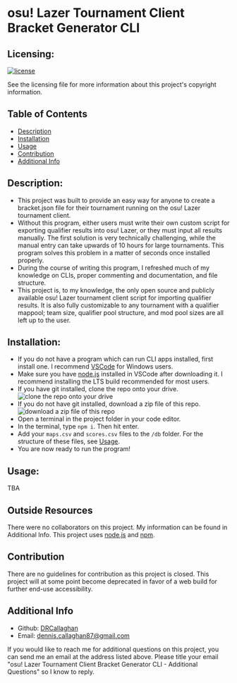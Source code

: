 # osu! Lazer Tournament Client Bracket Generator CLI

  ## Licensing:
  [![license](https://img.shields.io/badge/license-MIT_License-blue)](https://shields.io/)

  See the licensing file for more information about this project's copyright information.

  ## Table of Contents
  - [Description](#description)
  - [Installation](#installation)
  - [Usage](#usage)
  - [Contribution](#contribution)
  - [Additional Info](#additional-info)

  ## Description:
  - This project was built to provide an easy way for anyone to create a bracket.json file for their tournament running on the osu! Lazer tournament client.
  - Without this program, either users must write their own custom script for exporting qualifier results into osu! Lazer, or they must input all results manually. The first solution is very technically challenging, while the manual entry can take upwards of 10 hours for large tournaments. This program solves this problem in a matter of seconds once installed properly.
  - During the course of writing this program, I refreshed much of my knowledge on CLIs, proper commenting and documentation, and file structure.
  - This project is, to my knowledge, the only open source and publicly available osu! Lazer tournament client script for importing qualifier results. It is also fully customizable to any tournament with a qualifier mappool; team size, qualifier pool structure, and mod pool sizes are all left up to the user.

  ## Installation:
  - If you do not have a program which can run CLI apps installed, first install one. I recommend [VSCode](https://code.visualstudio.com/) for Windows users.
  - Make sure you have [node.js](https://nodejs.org/en) installed in VSCode after downloading it. I recommend installing the LTS build recommended for most users.
  - If you have git installed, clone the repo onto your drive.![clone the repo onto your drive](https://i.imgur.com/5SX5L8h.png)
  - If you do not have git installed, download a zip file of this repo.![download a zip file of this repo](https://i.imgur.com/oBaM6JE.png)
  - Open a terminal in the project folder in your code editor.
  - In the terminal, type `npm i`. Then hit enter.
  - Add your `maps.csv` and `scores.csv` files to the `/db` folder. For the structure of these files, see [Usage](#usage).
  - You are now ready to run the program!


  ## Usage:
  TBA

  ## Outside Resources
  There were no collaborators on this project. My information can be found in Additional Info.
  This project uses [node.js](https://nodejs.org/en) and [npm](https://www.npmjs.com/).


  ## Contribution
  There are no guidelines for contribution as this project is closed. This project will at some point become deprecated in favor of a web build for further end-use accessibility.

  ## Additional Info
  - Github: [DRCallaghan](https://github.com/DRCallaghan)
  - Email: dennis.callaghan87@gmail.com

  If you would like to reach me for additional questions on this project, you can send me an email at the address listed above. Please title your email "osu! Lazer Tournament Client Bracket Generator CLI - Additional Questions" so I know to reply.